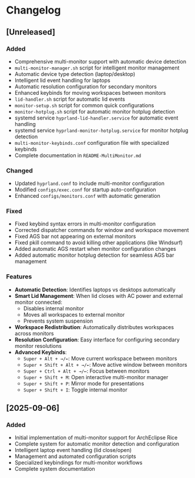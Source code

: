 # Changelog

## [Unreleased]

### Added

- Comprehensive multi-monitor support with automatic device detection
- `multi-monitor-manager.sh` script for intelligent monitor management
- Automatic device type detection (laptop/desktop)
- Intelligent lid event handling for laptops
- Automatic resolution configuration for secondary monitors
- Enhanced keybinds for moving workspaces between monitors
- `lid-handler.sh` script for automatic lid events
- `monitor-setup.sh` script for common quick configurations
- `monitor-hotplug.sh` script for automatic monitor hotplug detection
- systemd service `hyprland-lid-handler.service` for automatic event handling
- systemd service `hyprland-monitor-hotplug.service` for monitor hotplug detection
- `multi-monitor-keybinds.conf` configuration file with specialized keybinds
- Complete documentation in `README-MultiMonitor.md`

### Changed

- Updated `hyprland.conf` to include multi-monitor configuration
- Modified `configs/exec.conf` for startup auto-configuration
- Enhanced `configs/monitors.conf` with automatic generation

### Fixed

- Fixed keybind syntax errors in multi-monitor configuration
- Corrected dispatcher commands for window and workspace movement
- Fixed AGS bar not appearing on external monitors
- Fixed pkill command to avoid killing other applications (like Windsurf)
- Added automatic AGS restart when monitor configuration changes
- Added automatic monitor hotplug detection for seamless AGS bar management

### Features

- **Automatic Detection**: Identifies laptops vs desktops automatically
- **Smart Lid Management**: When lid closes with AC power and external monitor connected:
  - Disables internal monitor
  - Moves all workspaces to external monitor
  - Prevents system suspension
- **Workspace Redistribution**: Automatically distributes workspaces across monitors
- **Resolution Configuration**: Easy interface for configuring secondary monitor resolutions
- **Advanced Keybinds**: 
  - `Super + Alt + →/←`: Move current workspace between monitors
  - `Super + Shift + Alt + →/←`: Move active window between monitors
  - `Super + Ctrl + Alt + →/←`: Focus between monitors
  - `Super + Shift + M`: Open interactive multi-monitor manager
  - `Super + Shift + P`: Mirror mode for presentations
  - `Super + Shift + I`: Toggle internal monitor

## [2025-09-06]

### Added

- Initial implementation of multi-monitor support for ArchEclipse Rice
- Complete system for automatic monitor detection and configuration
- Intelligent laptop event handling (lid close/open)
- Management and automated configuration scripts
- Specialized keybindings for multi-monitor workflows
- Complete system documentation
